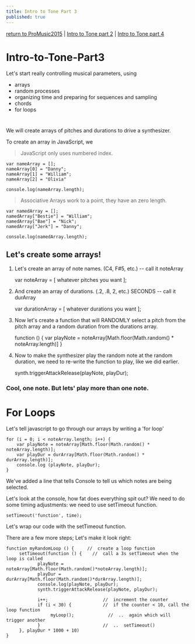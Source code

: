```yaml
---
title: Intro to Tone Part 3
published: true
---
```


[return to ProMusic2015](ProMusic2015) | [Intro to Tone part 2](Intro-to-Tone-Part2) | [Intro to Tone part 4](Intro-to-Tone-Part4)

# Intro-to-Tone-Part3
Let's start really controlling musical parameters, using
- arrays
- random processes
- organizing time and preparing for sequences and sampling
- chords
- for loops
#

We will create arrays of pitches and durations to drive a synthesizer.

To create an array in JavaScript, we


> JavaScript only uses numbered index.

    var nameArray = [];
    nameArray[0] = "Danny";
    nameArray[1] = "William";
    nameArray[2] = "Olivia"
    
    console.log(nameArray.length);


> Associative Arrays work to a point, they have an zero length.

    var namedArray = [];
    namedArray["Bestie"] = "William";
    namedArray["Bae"] = "Nick";
    namedArray["Jerk"] = "Danny";
    
    console.log(namedArray.length);

## Let's create some arrays!

1. Let's create an array of note names. (C4, F#5, etc.) -- call it noteArray

    var noteArray = [ whatever pitches you want ];


2. And create an array of durations. (.2, .8, 2, etc.) SECONDS -- call it durArray

    var durationArray = [ whatever durations you want ];

3. Now let's create a function that will RANDOMLY select a pitch from the pitch array and a random duration from the durations array.

    function () {
        var playNote = noteArray[Math.floor(Math.random() * noteArray.length)]
    }


4. Now to make the synthesizer play the random note at the random duration, we need to re-write the function to play, like we did earlier.

    synth.triggerAttackRelease(playNote, playDur);


### Cool, one note. But lets' play more than one note.

# For Loops
Let's tell javascript to go through our arrays by writing a 'for loop'

    for (i = 0; i < noteArray.length; i++) {
        var playNote = noteArray[Math.floor(Math.random() * noteArray.length)];
        var playDur = durArray[Math.floor(Math.random() * durArray.length)];
        console.log (playNote, playDur);
    }

We've added a line that tells Console to tell us which notes are being selected.

Let's look at the console, how fat does everything spit out?
We need to do some timing adjustments: we need to use setTimeout function.

    setTimeout('function', time);

Let's wrap our code with the setTimeout function.

There are a few more steps; Let's make it look right:


    function myRandomLoop () {     //  create a loop function
         setTimeout(function () {    //  call a 3s setTimeout when the loop is called
                playNote = noteArray[Math.floor(Math.random()*noteArray.length)];
                playDur = durArray[Math.floor(Math.random()*durArray.length)];
                console.log(playNote, playDur);
                synth.triggerAttackRelease(playNote, playDur);
    
                i++;                     //  increment the counter
                if (i < 30) {            //  if the counter < 10, call the loop function
                     myLoop();             //  ..  again which will trigger another
                }                        //  ..  setTimeout()
         }, playDur * 1000 + 10)
    }
